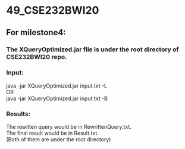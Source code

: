 # 49_CSE232BWI20
## For milestone4:

### The XQueryOptimized.jar file is under the root directory of CSE232BWI20 repo.

### Input:  
java -jar XQueryOptimized.jar input.txt -L  
OR  
java -jar XQueryOptimized.jar input.txt -B  
### Results:  
The rewitten query would be in RewrittenQuery.txt.  
The final result would be in Result.txt.  
(Both of them are under the root directory)

